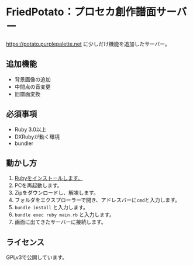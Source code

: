 # FriedPotato：プロセカ創作譜面サーバー

https://potato.purplepalette.net に少しだけ機能を追加したサーバー。

## 追加機能

- 背景画像の追加
- 中間点の音変更
- 旧譜面変換

## 必須事項

- Ruby 3.0以上
- DXRubyが動く環境
- bundler

## 動かし方

1. [Rubyをインストールします。](https://rubyinstaller.org)
2. PCを再起動します。
3. Zipをダウンロードし、解凍します。
4. フォルダをエクスプローラーで開き、アドレスバーに`cmd`と入力します。
5. `bundle install` と入力します。
6. `bundle exec ruby main.rb` と入力します。
7. 画面に出てきたサーバーに接続します。


## ライセンス

GPLv3で公開しています。
